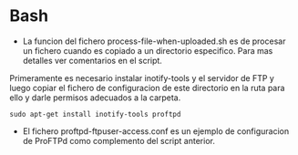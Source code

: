 # Bash

- La funcion del fichero process-file-when-uploaded.sh es de procesar un fichero cuando es copiado a un directorio especifico. Para mas detalles ver comentarios en el script.

Primeramente es necesario instalar inotify-tools y el servidor de FTP y luego copiar el fichero de configuracion de este directorio en la ruta para ello y darle permisos adecuados a la carpeta.

```shell
sudo apt-get install inotify-tools proftpd

```

- El fichero proftpd-ftpuser-access.conf es un ejemplo de configuracion de ProFTPd como complemento del script anterior.


